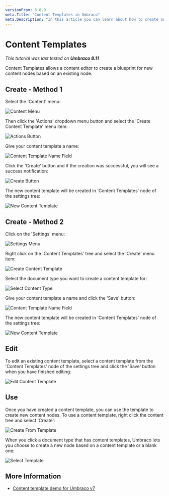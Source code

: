 ```yaml
---
versionFrom: 8.0.0
meta.Title: "Content Templates in Umbraco"
meta.Description: "In this article you can learn about how to create and use Content Templates in Umbraco."
---
```


# Content Templates

_This tutorial was last tested on **Umbraco 8.11**_

Content Templates allows a content editor to create a blueprint for new content nodes based on an existing node.

## Create - Method 1

Select the 'Content' menu:

![Content Menu](images/v8-01-Content-Menu.png)

Then click the 'Actions' dropdown menu button and select the 'Create Content Template' menu item:

![Actions Button](images/v8-02-Actions-Menu.png)

Give your content template a name:

![Content Template Name Field](images/v8-03-Name-Content-Template.png)

Click the 'Create' button and if the creation was successful, you will see a success notification:

![Create Button](images/v8-04-Save-Content-Template.png)

The new content template will be created in 'Content Templates' node of the settings tree:

![New Content Template](images/v8-05-Find-Content-Template.png)

## Create - Method 2

Click on the 'Settings' menu:

![Settings Menu](images/v8-07-Settings-Menu.png)

Right click on the 'Content Templates' tree and select the 'Create' menu item:

![Create Content Template](images/v8-08-Create-Content-Template.png)

Select the document type you want to create a content template for:

![Select Content Type](images/v8-09-Select-Content-Type.png)

Give your content template a name and click the 'Save' button:

![Content Template Name Field](images/v8-10-Save-Template.png)

The new content template will be created in 'Content Templates' node of the settings tree:

![New Content Template](images/v8-11-Find-Template.png)

## Edit

To edit an existing content template, select a content template from the 'Content Templates' node of the settings tree and click the 'Save' button when you have finished editing:

![Edit Content Template](images/v8-06-Edit-Content-Template.png)

## Use

Once you have created a content template, you can use the template to create new content nodes. To use a content template, right click the content tree and select 'Create':

![Create From Template](images/v8-12-Create-From-Template.png)

When you click a document type that has content templates, Umbraco lets you choose to create a new node based on a content template or a blank one:

![Select Template](images/v8-13-Select-Template.png)

## More Information

* [Content template demo for Umbraco v7](https://www.youtube.com/watch?v=AEutrBnXZ-Q)
